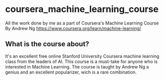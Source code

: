 # coursera_machine_learning_course
All the work done by me as a part of Coursera's Machine Learning Course By Andrew Ng https://www.coursera.org/learn/machine-learning/ 
## What is the course about?
It's an excellent free online Stanford University Coursera machine learning class from the leaders of AI. 
This course is a must-take for anyone who is interested in Machine Learning. The course is taught by Andrew Ng a genius and an excellent popularizer, wich is a rare combination. 
